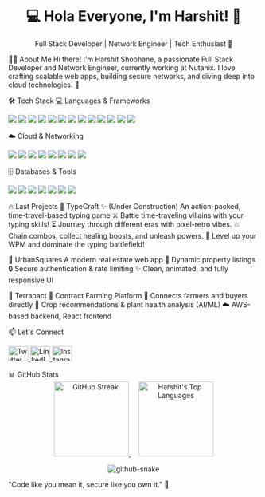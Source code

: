 <h1 align="center">💻 Hola Everyone, I'm Harshit! 👋</h1> <p align="center"> Full Stack Developer | Network Engineer | Tech Enthusiast 🚀 </p>
👨‍💻 About Me
Hi there! I'm Harshit Shobhane, a passionate Full Stack Developer and Network Engineer, currently working at Nutanix.
I love crafting scalable web apps, building secure networks, and diving deep into cloud technologies. 🚀

🛠️ Tech Stack
💻 Languages & Frameworks
<p> <img src="https://img.shields.io/badge/C-%2300599C.svg?style=for-the-badge&logo=c&logoColor=white" /> <img src="https://img.shields.io/badge/C++-%2300599C.svg?style=for-the-badge&logo=c%2B%2B&logoColor=white" /> <img src="https://img.shields.io/badge/Java-%23ED8B00.svg?style=for-the-badge&logo=openjdk&logoColor=white" /> <img src="https://img.shields.io/badge/Go-%2300ADD8.svg?style=for-the-badge&logo=go&logoColor=white" /> <img src="https://img.shields.io/badge/PHP-%23777BB4.svg?style=for-the-badge&logo=php&logoColor=white" /> <img src="https://img.shields.io/badge/TypeScript-%23007ACC.svg?style=for-the-badge&logo=typescript&logoColor=white" /> <img src="https://img.shields.io/badge/JavaScript-%23323330.svg?style=for-the-badge&logo=javascript&logoColor=%23F7DF1E" /> <img src="https://img.shields.io/badge/React-%2320232a.svg?style=for-the-badge&logo=react&logoColor=61DAFB" /> <img src="https://img.shields.io/badge/Next-black?style=for-the-badge&logo=next.js&logoColor=white" /> <img src="https://img.shields.io/badge/Node.js-6DA55F?style=for-the-badge&logo=node.js&logoColor=white" /> <img src="https://img.shields.io/badge/Bootstrap-%238511FA.svg?style=for-the-badge&logo=bootstrap&logoColor=white" /> <img src="https://img.shields.io/badge/HTML5-%23E34F26.svg?style=for-the-badge&logo=html5&logoColor=white" /> <img src="https://img.shields.io/badge/CSS3-%231572B6.svg?style=for-the-badge&logo=css3&logoColor=white" /> </p>
☁️ Cloud & Networking
<p> <img src="https://img.shields.io/badge/AWS-%23FF9900.svg?style=for-the-badge&logo=amazon-aws&logoColor=white" /> <img src="https://img.shields.io/badge/Google%20Cloud-%234285F4.svg?style=for-the-badge&logo=google-cloud&logoColor=white" /> <img src="https://img.shields.io/badge/AlibabaCloud-%23FF6701.svg?style=for-the-badge&logo=alibabacloud&logoColor=white" /> <img src="https://img.shields.io/badge/Vercel-%23000000.svg?style=for-the-badge&logo=vercel&logoColor=white" /> <img src="https://img.shields.io/badge/Render-%2346E3B7.svg?style=for-the-badge&logo=render&logoColor=white" /> <img src="https://img.shields.io/badge/Cisco-%230073B0.svg?style=for-the-badge&logo=cisco&logoColor=white" /> <img src="https://img.shields.io/badge/Juniper-%230073B0.svg?style=for-the-badge&logo=juniper-networks&logoColor=white" /> <img src="https://img.shields.io/badge/Cloudflare-F38020?style=for-the-badge&logo=Cloudflare&logoColor=white" /> </p>
🗄️ Databases & Tools
<p> <img src="https://img.shields.io/badge/MySQL-4479A1.svg?style=for-the-badge&logo=mysql&logoColor=white" /> <img src="https://img.shields.io/badge/Firebase-%23FFCA28.svg?style=for-the-badge&logo=firebase&logoColor=white" /> <img src="https://img.shields.io/badge/Nginx-%23009639.svg?style=for-the-badge&logo=nginx&logoColor=white" /> <img src="https://img.shields.io/badge/.NET-5C2D91?style=for-the-badge&logo=.net&logoColor=white" /> <img src="https://img.shields.io/badge/Arduino-00979D.svg?style=for-the-badge&logo=arduino&logoColor=white" /> <img src="https://img.shields.io/badge/Canva-%2300C4CC.svg?style=for-the-badge&logo=canva&logoColor=white" /> <img src="https://img.shields.io/badge/Blender-%23F5792A.svg?style=for-the-badge&logo=blender&logoColor=white" /> </p>
🔥 Last Projects
🔹 TypeCraft ✨ (Under Construction)
An action-packed, time-travel-based typing game
⚔️ Battle time-traveling villains with your typing skills!
⏳ Journey through different eras with pixel-retro vibes.
💥 Chain combos, collect healing boosts, and unleash powers.
🎯 Level up your WPM and dominate the typing battlefield!

🔹 UrbanSquares
A modern real estate web app
🏡 Dynamic property listings
🔒 Secure authentication & rate limiting
✨ Clean, animated, and fully responsive UI

🔹 Terrapact 🌾
Contract Farming Platform
🤝 Connects farmers and buyers directly
🧠 Crop recommendations & plant health analysis (AI/ML)
☁️ AWS-based backend, React frontend

📫 Let's Connect
<p align="left"> <a href="https://twitter.com/harshitshobhane" target="_blank"> <img src="https://raw.githubusercontent.com/rahuldkjain/github-profile-readme-generator/master/src/images/icons/Social/twitter.svg" alt="Twitter" height="30" width="40" /> </a> <a href="https://linkedin.com/in/harshitshobhane" target="_blank"> <img src="https://raw.githubusercontent.com/rahuldkjain/github-profile-readme-generator/master/src/images/icons/Social/linked-in-alt.svg" alt="LinkedIn" height="30" width="40" /> </a> <a href="https://instagram.com/harshitshobhane" target="_blank"> <img src="https://raw.githubusercontent.com/rahuldkjain/github-profile-readme-generator/master/src/images/icons/Social/instagram.svg" alt="Instagram" height="30" width="40" /> </a> </p>
📊 GitHub Stats
<div align="center"> <a href="https://git.io/streak-stats"> <img src="https://github-readme-streak-stats.herokuapp.com?user=harshitshobhane&theme=whatsapp-dark2" height="150" alt="GitHub Streak" /> </a> <span>&nbsp;&nbsp;&nbsp;</span> <img src="https://github-readme-stats.vercel.app/api/top-langs/?username=harshitshobhane&theme=blue-green&show_icons=true&hide_border=true&layout=compact" height="150" alt="Harshit's Top Languages" /> </div>
<p align="center"> <picture> <source media="(prefers-color-scheme: dark)" srcset="https://raw.githubusercontent.com/tobiasmeyhoefer/tobiasmeyhoefer/output/github-snake-dark.svg" /> <source media="(prefers-color-scheme: light)" srcset="https://raw.githubusercontent.com/tobiasmeyhoefer/tobiasmeyhoefer/output/github-snake.svg" /> <img alt="github-snake" src="https://raw.githubusercontent.com/tobiasmeyhoefer/tobiasmeyhoefer/output/github-snake.svg" /> </picture> </p>
"Code like you mean it, secure like you own it." 🚀
